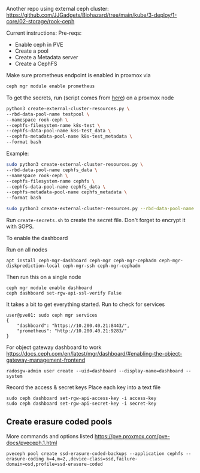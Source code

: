 Another repo using external ceph cluster: https://github.com/JJGadgets/Biohazard/tree/main/kube/3-deploy/1-core/02-storage/rook-ceph

Current instructions:
Pre-reqs:

* Enable ceph in PVE
* Create a pool
* Create a Metadata server
* Create a CephFS

Make sure prometheus endpoint is enabled in proxmox via
```bash
ceph mgr module enable prometheus
```

To get the secrets, run
(script comes from [here](https://github.com/rook/rook/raw/master/deploy/examples/create-external-cluster-resources.py)) on a proxmox node
```bash
python3 create-external-cluster-resources.py \
--rbd-data-pool-name testpool \
--namespace rook-ceph \
--cephfs-filesystem-name k8s-test \
--cephfs-data-pool-name k8s-test_data \
--cephfs-metadata-pool-name k8s-test_metadata \
--format bash
 ```

Example:
```bash
sudo python3 create-external-cluster-resources.py \
--rbd-data-pool-name cephfs_data \
--namespace rook-ceph \
--cephfs-filesystem-name cephfs \
--cephfs-data-pool-name cephfs_data \
--cephfs-metadata-pool-name cephfs_metadata \
--format bash
 ```

```bash
sudo python3 create-external-cluster-resources.py --rbd-data-pool-name cephfs_data --namespace rook-ceph --cephfs-filesystem-name cephfs --cephfs-data-pool-name cephfs_data --cephfs-metadata-pool-name cephfs_metadata --format bash
```
Run `create-secrets.sh` to create the secret file. Don't forget to encrypt it with SOPS.

To enable the dashboard

Run on all nodes
```
apt install ceph-mgr-dashboard ceph-mgr ceph-mgr-cephadm ceph-mgr-diskprediction-local ceph-mgr-ssh ceph-mgr-cephadm
```

Then run this on a single node

```
ceph mgr module enable dashboard
ceph dashboard set-rgw-api-ssl-verify False
```

It takes a bit to get everything started.
Run to check for services

```
user@pve01: sudo ceph mgr services
{
    "dashboard": "https://10.200.40.21:8443/",
    "prometheus": "http://10.200.40.21:9283/"
}
```
For object gateway dashboard to work
https://docs.ceph.com/en/latest/mgr/dashboard/#enabling-the-object-gateway-management-frontend

```
radosgw-admin user create --uid=dashboard --display-name=dashboard --system
```
Record the access & secret keys
Place each key into a text file
```
sudo ceph dashboard set-rgw-api-access-key -i access-key
sudo ceph dashboard set-rgw-api-secret-key -i secret-key
```


## Create erasure coded pools
More commands and options listed
https://pve.proxmox.com/pve-docs/pveceph.1.html

```
pveceph pool create ssd-erasure-coded-backups --application cephfs --erasure-coding k=4,m=2,,device-class=ssd,failure-domain=osd,profile=ssd-erasure-coded
```
